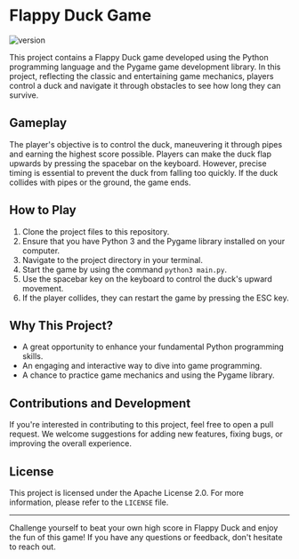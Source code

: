# Flappy Duck Game

![version](https://img.shields.io/badge/version-1.0-blue)

This project contains a Flappy Duck game developed using the Python programming language and the Pygame game development library. In this project, reflecting the classic and entertaining game mechanics, players control a duck and navigate it through obstacles to see how long they can survive.

## Gameplay

The player's objective is to control the duck, maneuvering it through pipes and earning the highest score possible. Players can make the duck flap upwards by pressing the spacebar on the keyboard. However, precise timing is essential to prevent the duck from falling too quickly. If the duck collides with pipes or the ground, the game ends.

## How to Play

1. Clone the project files to this repository.
2. Ensure that you have Python 3 and the Pygame library installed on your computer.
3. Navigate to the project directory in your terminal.
4. Start the game by using the command `python3 main.py`.
5. Use the spacebar key on the keyboard to control the duck's upward movement.
6. If the player collides, they can restart the game by pressing the ESC key.

## Why This Project?

- A great opportunity to enhance your fundamental Python programming skills.
- An engaging and interactive way to dive into game programming.
- A chance to practice game mechanics and using the Pygame library.

## Contributions and Development

If you're interested in contributing to this project, feel free to open a pull request. We welcome suggestions for adding new features, fixing bugs, or improving the overall experience.

## License

This project is licensed under the Apache License 2.0. For more information, please refer to the `LICENSE` file.

---

Challenge yourself to beat your own high score in Flappy Duck and enjoy the fun of this game! If you have any questions or feedback, don't hesitate to reach out.
